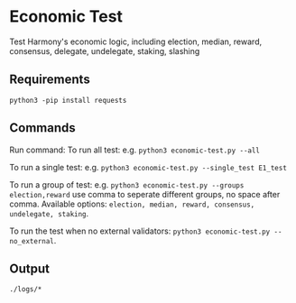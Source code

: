 # Economic Test
Test Harmony's economic logic, including election, median, reward, consensus, delegate, undelegate, staking, slashing

## Requirements
`python3 -pip install requests`

## Commands
Run command: 
To run all test: e.g. `python3 economic-test.py --all`

To run a single test: e.g. `python3 economic-test.py --single_test E1_test`

To run a group of test: e.g. `python3 economic-test.py --groups election,reward` use comma to seperate different groups, no space after comma. Available options: `election, median, reward, consensus, undelegate, staking`.

To run the test when no external validators: `python3 economic-test.py --no_external`.

## Output
`./logs/*` 

